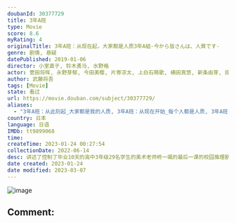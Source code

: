 ```yaml
---
doubanId: 30377729
title: 3年A班
type: Movie
score: 8.6
myRating: 4
originalTitle: 3年A班：从现在起，大家都是人质3年A組-今から皆さんは、人質です-
genre: 剧情, 悬疑
datePublished: 2019-01-06
director: 小室直子, 铃木勇马, 水野格
actor: 菅田将晖, 永野芽郁, 今田美樱, 片寄凉太, 上白石萌歌, 横田真悠, 新条由芽, 捣宫姫奈, 若林时英, 古川毅, 三船海斗, 萩原利久, 秋田汐梨, 佐久本宝, 田边诚一, 堀田茜, 柳原晴郎, 神尾佑, 椎名桔平, 川荣李奈, 森七菜, 望月步, 飛田光里, 今井悠贵, 箭内梦菜, 堀田真由, 神尾枫珠, 大原优乃, 铃木仁, 日比美思, 富田望生, 福原遥, 高村佳伟人, 栄信, 若林薰
author: 武藤将吾
tags: [Movie]
state: 看过
url: https://movie.douban.com/subject/30377729/
aliases:
  - "3年A班：从此刻起_大家都是我的人质, 3年A班：从现在开始_每个人都是人质, 3年A班：从现在起_全员人质, Mr._Hiiragi's_Homeroom"
country: 日本
language: 日语
IMDb: tt9899068
time: 
createTime: 2023-01-24 00:27:54
collectionDate: 2022-06-14
desc: 讲述了控制了毕业10天的高中3年级29名学生的美术老师柊一颯的最后一课的校园推理剧。菅田将晖饰演柊一颯，永野芽郁饰演因某件事而封闭内心的女学生茅野樱。
date created: 2023-01-24
date modified: 2023-03-07
---
```


![image](p2604157029.jpg)

Comment:
---
